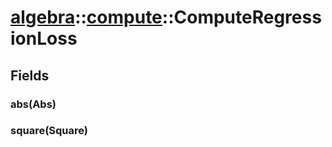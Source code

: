 # [algebra](/libs/algebra/)::[compute](/libs/algebra/compute/)::ComputeRegressionLoss

## Fields

### abs(Abs)

### square(Square)
